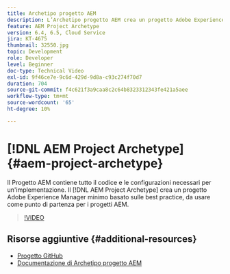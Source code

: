 ```yaml
---
title: Archetipo progetto AEM
description: L’Archetipo progetto AEM crea un progetto Adobe Experience Manager minimo basato sulle best practice, da usare come punto di partenza per i progetti AEM.
feature: AEM Project Archetype
version: 6.4, 6.5, Cloud Service
jira: KT-4675
thumbnail: 32550.jpg
topic: Development
role: Developer
level: Beginner
doc-type: Technical Video
exl-id: 9f46ce7e-9c6d-429d-9d8a-c93c274f70d7
duration: 704
source-git-commit: f4c621f3a9caa8c2c64b8323312343fe421a5aee
workflow-type: tm+mt
source-wordcount: '65'
ht-degree: 10%

---
```


# [!DNL AEM Project Archetype] {#aem-project-archetype}

Il Progetto AEM contiene tutto il codice e le configurazioni necessari per un&#39;implementazione. Il [!DNL AEM Project Archetype] crea un progetto Adobe Experience Manager minimo basato sulle best practice, da usare come punto di partenza per i progetti AEM.

>[!VIDEO](https://video.tv.adobe.com/v/32550?quality=12&learn=on)

## Risorse aggiuntive {#additional-resources}

* [Progetto GitHub](https://github.com/adobe/aem-project-archetype)
* [Documentazione di Archetipo progetto AEM](https://experienceleague.adobe.com/docs/experience-manager-core-components/using/developing/archetype/overview.html?lang=it)
